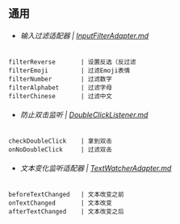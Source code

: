## 通用

* ###### 输入过滤适配器 | [InputFilterAdapter.md][InputFilterAdapter.md]

```
filterReverse       | 设置反选（反过滤
filterEmoji         | 过滤Emoji表情
filterNumber        | 过滤数字
filterAlphabet      | 过滤字母
filterChinese       | 过滤中文
```

* ###### 防止双击监听 | [DoubleClickListener.md][DoubleClickListener.md]

```
checkDoubleClick    | 拿到双击
onNoDoubleClick     | 过滤双击
```

* ###### 文本变化监听适配器 | [TextWatcherAdapter.md][TextWatcherAdapter.md]

```
beforeTextChanged   | 文本改变之前
onTextChanged       | 文本改变
afterTextChanged    | 文本改变之后
```

[InputFilterAdapter.md]:https://github.com/KnifeStone/Hyena/blob/master/wikis/currency/InputFilterAdapter.md
[DoubleClickListener.md]:https://github.com/KnifeStone/Hyena/blob/master/wikis/currency/DoubleClickListener.md
[TextWatcherAdapter.md]:https://github.com/KnifeStone/Hyena/blob/master/wikis/currency/TextWatcherAdapter.md







